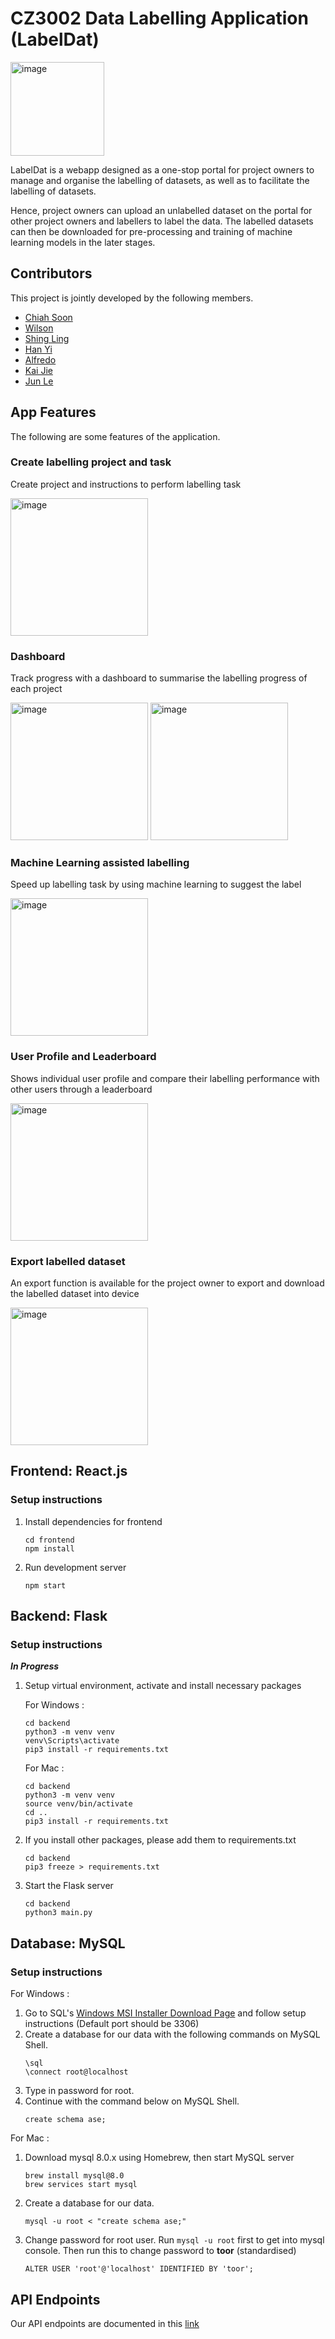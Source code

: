 # CZ3002 Data Labelling Application (LabelDat)
<img height="150" alt="image" src=https://user-images.githubusercontent.com/48685014/101879804-d6520a00-3bcc-11eb-8442-44efb28af5d2.png> 

LabelDat is a webapp designed as a one-stop portal for project owners to manage and organise the labelling of datasets, as well as to facilitate the labelling of datasets. 

Hence, project owners can upload an unlabelled dataset on the portal for other project owners and labellers to label the data. The labelled datasets can then be downloaded for pre-processing and training of machine learning models in the later stages.

## Contributors
This project is jointly developed by the following members.
* [Chiah Soon](https://github.com/chiahsoon)
* [Wilson](https://github.com/wilsonteng97)
* [Shing Ling](https://github.com/luhceeh)
* [Han Yi](https://github.com/HanYiChoong)
* [Alfredo](https://github.com/aryelciu001)
* [Kai Jie](https://github.com/Teo-KJ)
* [Jun Le](https://github.com/jlgoh)

## App Features
The following are some features of the application.

### Create labelling project and task
Create project and instructions to perform labelling task

<img height="220" alt="image" src=https://user-images.githubusercontent.com/48685014/101880134-609a6e00-3bcd-11eb-8d3d-f0682973aca5.png>

### Dashboard
Track progress with a dashboard to summarise the labelling progress of each project

<img height="220" alt="image" src=https://user-images.githubusercontent.com/48685014/101880412-d6063e80-3bcd-11eb-8cee-f6c20202e730.png> <img height="220" alt="image" src=https://user-images.githubusercontent.com/48685014/101881049-d5ba7300-3bce-11eb-9af0-5efcfd5cbcb5.png>

### Machine Learning assisted labelling
Speed up labelling task by using machine learning to suggest the label

<img height="220" alt="image" src=https://user-images.githubusercontent.com/48685014/101880573-1bc30700-3bce-11eb-864c-8d4cca17900f.png>

### User Profile and Leaderboard
Shows individual user profile and compare their labelling performance with other users through a leaderboard

<img height="220" alt="image" src=https://user-images.githubusercontent.com/48685014/101880773-6cd2fb00-3bce-11eb-8079-7759b6ea4ece.png>

### Export labelled dataset
An export function is available for the project owner to export and download the labelled dataset into device

<img height="220" alt="image" src=https://user-images.githubusercontent.com/48685014/101881158-f84c8c00-3bce-11eb-865f-aba4645a7f0a.png>

## Frontend: React.js

### Setup instructions

1. Install dependencies for frontend
   ```
   cd frontend
   npm install
   ```
2. Run development server
   ```
   npm start
   ```

## Backend: Flask

### Setup instructions

**_In Progress_**

1. Setup virtual environment, activate and install necessary packages

   For Windows :
    ```
    cd backend
    python3 -m venv venv
    venv\Scripts\activate
    pip3 install -r requirements.txt
    ```

   For Mac :
    ```
    cd backend
    python3 -m venv venv
    source venv/bin/activate
    cd ..
    pip3 install -r requirements.txt
    ```
2. If you install other packages, please add them to requirements.txt
    ```
    cd backend
    pip3 freeze > requirements.txt
    ```
3. Start the Flask server
    ```
    cd backend
    python3 main.py
    ```

## Database: MySQL

### Setup instructions
For Windows :
1. Go to SQL's [Windows MSI Installer Download Page](https://dev.mysql.com/downloads/installer/) and follow setup instructions (Default port should be 3306)
2. Create a database for our data with the following commands on MySQL Shell.
    ```
    \sql
    \connect root@localhost
    ```
3. Type in password for root.
4. Continue with the command below on MySQL Shell.
    ```
    create schema ase;
    ```

For Mac :
1. Download mysql 8.0.x using Homebrew, then start MySQL server
    ```
   brew install mysql@8.0
   brew services start mysql
   ```
2. Create a database for our data.
    ```
    mysql -u root < "create schema ase;"
    ```
3. Change password for root user. Run `mysql -u root` first to get into mysql console. Then run this to change password to **toor** (standardised)
   ```
   ALTER USER 'root'@'localhost' IDENTIFIED BY 'toor';
   ```

## API Endpoints
Our API endpoints are documented in this [link](https://interstellar-meadow-685701.postman.co/workspace/CZ3002-ASE~e03348d4-5ed1-43e2-b02f-8dd183f1619c/collection/12435852-ce76e0df-1771-4134-9248-13a8a0903773?ctx=documentation)
